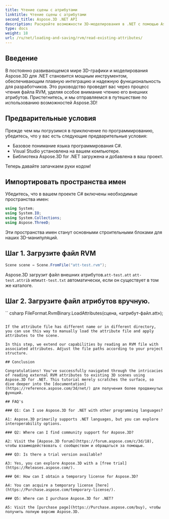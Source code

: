 ```yaml
---
title: Чтение сцены с атрибутами
linktitle: Чтение сцены с атрибутами
second_title: Aspose.3D .NET API
description: Раскройте возможности 3D-моделирования в .NET с помощью Aspose.3D. Загружайте, сохраняйте и манипулируйте сценами без особых усилий. Погрузитесь в мир безграничных возможностей.
type: docs
weight: 18
url: /ru/net/loading-and-saving/rvm/read-existing-attributes/
---
```

## Введение

В постоянно развивающемся мире 3D-графики и моделирования Aspose.3D для .NET становится мощным инструментом, обеспечивающим плавную интеграцию и надежную функциональность для разработчиков. Это руководство проведет вас через процесс чтения файла RVM, уделяя особое внимание чтению его внешних атрибутов. Пристегнитесь, и мы отправляемся в путешествие по использованию возможностей Aspose.3D!

## Предварительные условия

Прежде чем мы погрузимся в приключение по программированию, убедитесь, что у вас есть следующие предварительные условия:

- Базовое понимание языка программирования C#.
- Visual Studio установлена на вашем компьютере.
- Библиотека Aspose.3D for .NET загружена и добавлена в ваш проект.

Теперь давайте запачкаем руки кодом!

## Импортировать пространства имен

Убедитесь, что в вашем проекте C# включены необходимые пространства имен:

```csharp
using System;
using System.IO;
using System.Collections;
using Aspose.ThreeD;
```

Эти пространства имен станут основными строительными блоками для наших 3D-манипуляций.



## Шаг 1. Загрузите файл RVM
```csharp
Scene scene = Scene.FromFile("att-test.rvm");
```

Aspose.3D загрузит файл внешних атрибутов.`att-test.att` `att-test.attrib` или`att-test.txt` автоматически, если он существует в том же каталоге.


## Шаг 2. Загрузите файл атрибутов вручную.

`` csharp
FileFormat.RvmBinary.LoadAttributes(сцена, «атрибут-файл.att»);
```

If the attribute file has different name or in different directory, you can use this way to manually load the attribute file and apply attributes to the scene.

In this step, we extend our capabilities by reading an RVM file with associated attributes. Adjust the file paths according to your project structure.

## Conclusion

Congratulations! You've successfully navigated through the intricacies of reading external RVM attributes to existing 3D scenes using Aspose.3D for .NET. This tutorial merely scratches the surface, so dive deeper into the [documentation](https://reference.aspose.com/3d/net/) для получения более продвинутых функций.

## FAQ's

### Q1: Can I use Aspose.3D for .NET with other programming languages?

A1: Aspose.3D primarily supports .NET languages, but you can explore interoperability options.

### Q2: Where can I find community support for Aspose.3D?

A2: Visit the [Aspose.3D forum](https://forum.aspose.com/c/3d/18), чтобы взаимодействовать с сообществом и обращаться за помощью.

### Q3: Is there a trial version available?

A3: Yes, you can explore Aspose.3D with a [free trial](https://Releases.aspose.com/).

### Q4: How can I obtain a temporary license for Aspose.3D?

A4: You can acquire a temporary license [here](https://Purchase.aspose.com/temporary-license/).

### Q5: Where can I purchase Aspose.3D for .NET?

A5: Visit the [purchase page](https://Purchase.aspose.com/buy), чтобы получить полную версию Aspose.3D.